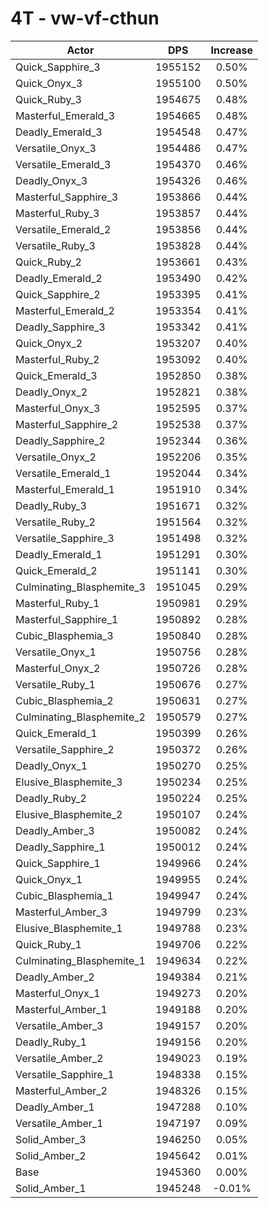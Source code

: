 # 4T - vw-vf-cthun
| Actor | DPS | Increase |
|---|:---:|:---:|
|Quick_Sapphire_3|1955152|0.50%|
|Quick_Onyx_3|1955100|0.50%|
|Quick_Ruby_3|1954675|0.48%|
|Masterful_Emerald_3|1954665|0.48%|
|Deadly_Emerald_3|1954548|0.47%|
|Versatile_Onyx_3|1954486|0.47%|
|Versatile_Emerald_3|1954370|0.46%|
|Deadly_Onyx_3|1954326|0.46%|
|Masterful_Sapphire_3|1953866|0.44%|
|Masterful_Ruby_3|1953857|0.44%|
|Versatile_Emerald_2|1953856|0.44%|
|Versatile_Ruby_3|1953828|0.44%|
|Quick_Ruby_2|1953661|0.43%|
|Deadly_Emerald_2|1953490|0.42%|
|Quick_Sapphire_2|1953395|0.41%|
|Masterful_Emerald_2|1953354|0.41%|
|Deadly_Sapphire_3|1953342|0.41%|
|Quick_Onyx_2|1953207|0.40%|
|Masterful_Ruby_2|1953092|0.40%|
|Quick_Emerald_3|1952850|0.38%|
|Deadly_Onyx_2|1952821|0.38%|
|Masterful_Onyx_3|1952595|0.37%|
|Masterful_Sapphire_2|1952538|0.37%|
|Deadly_Sapphire_2|1952344|0.36%|
|Versatile_Onyx_2|1952206|0.35%|
|Versatile_Emerald_1|1952044|0.34%|
|Masterful_Emerald_1|1951910|0.34%|
|Deadly_Ruby_3|1951671|0.32%|
|Versatile_Ruby_2|1951564|0.32%|
|Versatile_Sapphire_3|1951498|0.32%|
|Deadly_Emerald_1|1951291|0.30%|
|Quick_Emerald_2|1951141|0.30%|
|Culminating_Blasphemite_3|1951045|0.29%|
|Masterful_Ruby_1|1950981|0.29%|
|Masterful_Sapphire_1|1950892|0.28%|
|Cubic_Blasphemia_3|1950840|0.28%|
|Versatile_Onyx_1|1950756|0.28%|
|Masterful_Onyx_2|1950726|0.28%|
|Versatile_Ruby_1|1950676|0.27%|
|Cubic_Blasphemia_2|1950631|0.27%|
|Culminating_Blasphemite_2|1950579|0.27%|
|Quick_Emerald_1|1950399|0.26%|
|Versatile_Sapphire_2|1950372|0.26%|
|Deadly_Onyx_1|1950270|0.25%|
|Elusive_Blasphemite_3|1950234|0.25%|
|Deadly_Ruby_2|1950224|0.25%|
|Elusive_Blasphemite_2|1950107|0.24%|
|Deadly_Amber_3|1950082|0.24%|
|Deadly_Sapphire_1|1950012|0.24%|
|Quick_Sapphire_1|1949966|0.24%|
|Quick_Onyx_1|1949955|0.24%|
|Cubic_Blasphemia_1|1949947|0.24%|
|Masterful_Amber_3|1949799|0.23%|
|Elusive_Blasphemite_1|1949788|0.23%|
|Quick_Ruby_1|1949706|0.22%|
|Culminating_Blasphemite_1|1949634|0.22%|
|Deadly_Amber_2|1949384|0.21%|
|Masterful_Onyx_1|1949273|0.20%|
|Masterful_Amber_1|1949188|0.20%|
|Versatile_Amber_3|1949157|0.20%|
|Deadly_Ruby_1|1949156|0.20%|
|Versatile_Amber_2|1949023|0.19%|
|Versatile_Sapphire_1|1948338|0.15%|
|Masterful_Amber_2|1948326|0.15%|
|Deadly_Amber_1|1947288|0.10%|
|Versatile_Amber_1|1947197|0.09%|
|Solid_Amber_3|1946250|0.05%|
|Solid_Amber_2|1945642|0.01%|
|Base|1945360|0.00%|
|Solid_Amber_1|1945248|-0.01%|
